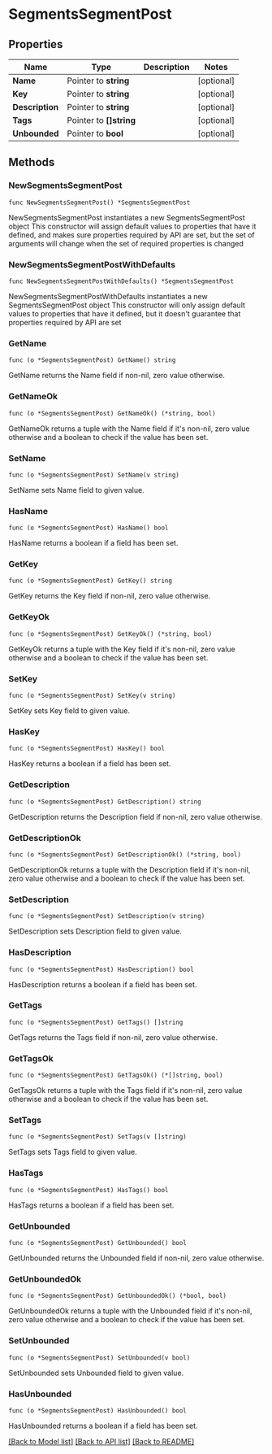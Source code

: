 # SegmentsSegmentPost

## Properties

Name | Type | Description | Notes
------------ | ------------- | ------------- | -------------
**Name** | Pointer to **string** |  | [optional] 
**Key** | Pointer to **string** |  | [optional] 
**Description** | Pointer to **string** |  | [optional] 
**Tags** | Pointer to **[]string** |  | [optional] 
**Unbounded** | Pointer to **bool** |  | [optional] 

## Methods

### NewSegmentsSegmentPost

`func NewSegmentsSegmentPost() *SegmentsSegmentPost`

NewSegmentsSegmentPost instantiates a new SegmentsSegmentPost object
This constructor will assign default values to properties that have it defined,
and makes sure properties required by API are set, but the set of arguments
will change when the set of required properties is changed

### NewSegmentsSegmentPostWithDefaults

`func NewSegmentsSegmentPostWithDefaults() *SegmentsSegmentPost`

NewSegmentsSegmentPostWithDefaults instantiates a new SegmentsSegmentPost object
This constructor will only assign default values to properties that have it defined,
but it doesn't guarantee that properties required by API are set

### GetName

`func (o *SegmentsSegmentPost) GetName() string`

GetName returns the Name field if non-nil, zero value otherwise.

### GetNameOk

`func (o *SegmentsSegmentPost) GetNameOk() (*string, bool)`

GetNameOk returns a tuple with the Name field if it's non-nil, zero value otherwise
and a boolean to check if the value has been set.

### SetName

`func (o *SegmentsSegmentPost) SetName(v string)`

SetName sets Name field to given value.

### HasName

`func (o *SegmentsSegmentPost) HasName() bool`

HasName returns a boolean if a field has been set.

### GetKey

`func (o *SegmentsSegmentPost) GetKey() string`

GetKey returns the Key field if non-nil, zero value otherwise.

### GetKeyOk

`func (o *SegmentsSegmentPost) GetKeyOk() (*string, bool)`

GetKeyOk returns a tuple with the Key field if it's non-nil, zero value otherwise
and a boolean to check if the value has been set.

### SetKey

`func (o *SegmentsSegmentPost) SetKey(v string)`

SetKey sets Key field to given value.

### HasKey

`func (o *SegmentsSegmentPost) HasKey() bool`

HasKey returns a boolean if a field has been set.

### GetDescription

`func (o *SegmentsSegmentPost) GetDescription() string`

GetDescription returns the Description field if non-nil, zero value otherwise.

### GetDescriptionOk

`func (o *SegmentsSegmentPost) GetDescriptionOk() (*string, bool)`

GetDescriptionOk returns a tuple with the Description field if it's non-nil, zero value otherwise
and a boolean to check if the value has been set.

### SetDescription

`func (o *SegmentsSegmentPost) SetDescription(v string)`

SetDescription sets Description field to given value.

### HasDescription

`func (o *SegmentsSegmentPost) HasDescription() bool`

HasDescription returns a boolean if a field has been set.

### GetTags

`func (o *SegmentsSegmentPost) GetTags() []string`

GetTags returns the Tags field if non-nil, zero value otherwise.

### GetTagsOk

`func (o *SegmentsSegmentPost) GetTagsOk() (*[]string, bool)`

GetTagsOk returns a tuple with the Tags field if it's non-nil, zero value otherwise
and a boolean to check if the value has been set.

### SetTags

`func (o *SegmentsSegmentPost) SetTags(v []string)`

SetTags sets Tags field to given value.

### HasTags

`func (o *SegmentsSegmentPost) HasTags() bool`

HasTags returns a boolean if a field has been set.

### GetUnbounded

`func (o *SegmentsSegmentPost) GetUnbounded() bool`

GetUnbounded returns the Unbounded field if non-nil, zero value otherwise.

### GetUnboundedOk

`func (o *SegmentsSegmentPost) GetUnboundedOk() (*bool, bool)`

GetUnboundedOk returns a tuple with the Unbounded field if it's non-nil, zero value otherwise
and a boolean to check if the value has been set.

### SetUnbounded

`func (o *SegmentsSegmentPost) SetUnbounded(v bool)`

SetUnbounded sets Unbounded field to given value.

### HasUnbounded

`func (o *SegmentsSegmentPost) HasUnbounded() bool`

HasUnbounded returns a boolean if a field has been set.


[[Back to Model list]](../README.md#documentation-for-models) [[Back to API list]](../README.md#documentation-for-api-endpoints) [[Back to README]](../README.md)


